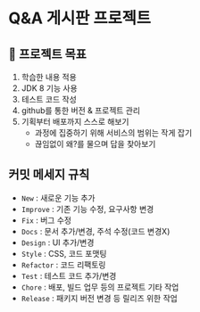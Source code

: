 # Q&A 게시판 프로젝트

## 🚩 프로젝트 목표

1. 학습한 내용 적용
2. JDK 8 기능 사용
3. 테스트 코드 작성
4. github를 통한 버전 & 프로젝트 관리 
5. 기획부터 배포까지 스스로 해보기
    - 과정에 집중하기 위해 서비스의 범위는 작게 잡기
    - 끊임없이 왜?를 물으며 답을 찾아보기

## 커밋 메세지 규칙
- `New` : 새로운 기능 추가
- `Improve` : 기존 기능 수정, 요구사항 변경
- `Fix` : 버그 수정
- `Docs` : 문서 추가/변경, 주석 수정(코드 변경X)
- `Design` : UI 추가/변경
- `Style` : CSS, 코드 포맷팅
- `Refactor` : 코드 리팩토링
- `Test` : 테스트 코드 추가/변경
- `Chore` : 배포, 빌드 업무 등의 프로젝트 기타 작업
- `Release` : 패키지 버전 변경 등 릴리즈 위한 작업